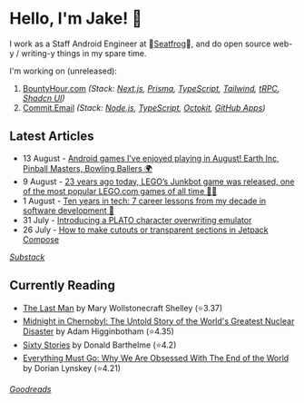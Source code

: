  # Hello, I'm Jake! 👋

I work as a Staff Android Engineer at 🐸[Seatfrog](https://seatfrog.com/)🐸, and do open source web-y / writing-y things in my spare time. 

I'm working on (unreleased):
1. [BountyHour.com](https://bountyhour.com) *(Stack: [Next.js](https://nextjs.org/), [Prisma](https://www.prisma.io/), [TypeScript](https://www.typescriptlang.org/), [Tailwind](https://tailwindcss.com/), [tRPC](https://trpc.io/), [Shadcn UI](https://ui.shadcn.com/))*
2. [Commit.Email](https://commit.email) *(Stack: [Node.js](https://nodejs.org/en), [TypeScript](https://www.typescriptlang.org/), [Octokit](https://github.com/octokit/octokit.js), [GitHub Apps](https://github.com/marketplace?type=apps))*

## Latest Articles
<!-- feed start -->
- 13 August - [Android games I’ve enjoyed playing in August! Earth Inc, Pinball Masters, Bowling Ballers 🌍](https://jakelee.co.uk/android-games-august-2024/)
- 9 August - [23 years ago today, LEGO’s Junkbot game was released, one of the most popular LEGO.com games of all time 🤖🧱](https://history.jakelee.co.uk/lego-junkbot-technical-and-historical-decompiling/)
- 1 August - [Ten years in tech: 7 career lessons from my decade in software development 🐸](https://blog.jakelee.co.uk/7-lessons-from-a-decade-in-tech/)
- 31 July - [Introducing a PLATO character overwriting emulator](https://blog.jakelee.co.uk/plato-character-overwrite-emulator/)
- 26 July - [How to make cutouts or transparent sections in Jetpack Compose](https://blog.jakelee.co.uk/how-to-make-cutouts-in-jetpack-compose-boxes/)
<!-- feed end -->
*[Substack](https://jakeweeklee.substack.com)*

## Currently Reading
<!-- GOODREADS-LIST:START -->
- [The Last Man](https://www.goodreads.com/review/show/5625209475?utm_medium=api&utm_source=rss) by Mary Wollstonecraft Shelley (⭐️3.37)
- [Midnight in Chernobyl: The Untold Story of the World's Greatest Nuclear Disaster](https://www.goodreads.com/review/show/6420262350?utm_medium=api&utm_source=rss) by Adam Higginbotham (⭐️4.35)
- [Sixty Stories](https://www.goodreads.com/review/show/6494909084?utm_medium=api&utm_source=rss) by Donald Barthelme (⭐️4.2)
- [Everything Must Go: Why We Are Obsessed With The End of the World](https://www.goodreads.com/review/show/6736777927?utm_medium=api&utm_source=rss) by Dorian Lynskey (⭐️4.21)
<!-- GOODREADS-LIST:END -->
*[Goodreads](https://goodreads.com/jakesteam)*
